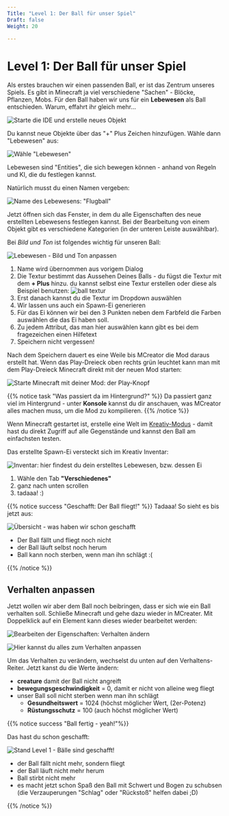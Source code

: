 ```yaml
---
Title: "Level 1: Der Ball für unser Spiel"
Draft: false
Weight: 20

---
```



# Level 1: Der Ball für unser Spiel 

Als erstes brauchen wir einen passenden Ball, er ist das Zentrum unseres Spiels.
Es gibt in Minecraft ja viel verschiedene "Sachen" - Blöcke, Pflanzen, Mobs. Für den Ball haben wir uns für ein **Lebewesen** als Ball entschieden. Warum, effahrt ihr gleich mehr... 

![Starte die IDE und erstelle neues Objekt](ide-start.png)

Du kannst neue Objekte über das "+" Plus Zeichen hinzufügen. Wähle dann "Lebewesen" aus:

![Wähle "Lebewesen"](lebewesen-erstellen-0.png)


Lebewesen sind "Entities", die sich bewegen können - anhand von Regeln und KI, die du festlegen kannst.

Natürlich musst du einen Namen vergeben:

![Name des Lebewesens: "Flugball"](lebewesen-erstellen-1.png)

Jetzt öffnen sich das Fenster, in dem du alle Eigenschaften des neue erstellten Lebewesens festlegen kannst. 
Bei der Bearbeitung von einem Objekt gibt es verschiedene Kategorien (in der unteren Leiste auswählbar).

Bei *Bild und Ton* ist folgendes wichtig für unseren Ball:

![Lebewesen - Bild und Ton anpassen](lebewesen-erstellen-2-bild-ton.png)


1. Name wird übernommen aus vorigem Dialog
2. Die Textur bestimmt das Aussehen Deines Balls - du fügst die Textur mit dem **+ Plus** hinzu. du kannst selbst eine Textur erstellen oder diese als Beispiel benutzen: ![ball textur](flugball-texture.png)  
3. Erst danach kannst du die Textur im Dropdown auswählen
4. Wir lassen uns auch ein Spawn-Ei generieren
5. Für das Ei können wir bei den 3 Punkten neben dem Farbfeld die Farben auswählen die das Ei haben soll.
6. Zu jedem Attribut, das man hier auswählen kann gibt es bei dem fragezeichen einen Hilfetext
7. Speichern nicht vergessen!

Nach dem Speichern dauert es eine Weile bis MCreator die Mod daraus erstellt hat. Wenn  das Play-Dreieck oben rechts grün leuchtet kann man mit dem Play-Dreieck Minecraft direkt mit der neuen Mod starten:

![Starte Minecraft mit deiner Mod: der Play-Knopf](ide-start-play-dreieck.png)

{{% notice task "Was passiert da im Hintergrund?" %}}
Da passiert ganz viel im Hintergrund - unter **Konsole** kannst du dir anschauen, was MCreator alles machen muss, um die Mod zu kompilieren.
{{% /notice %}}

Wenn Minecraft gestartet ist, erstelle eine Welt im [Kreativ-Modus](https://minecraft.fandom.com/de/wiki/Kreativmodus) - damit hast du direkt Zugriff auf alle Gegenstände und kannst den Ball am einfachsten testen.

Das erstellte Spawn-Ei versteckt sich im Kreativ Inventar:

![Inventar: hier findest du dein erstelltes Lebewesen, bzw. dessen Ei](ingame-wo-ist-das-spawn-ei.png)

1. Wähle den Tab **"Verschiedenes"**
2. ganz nach unten scrollen
3. tadaaa! :)

{{% notice success "Geschafft: Der Ball fliegt!" %}}
Tadaaa! So sieht es bis jetzt aus:

![Übersicht - was haben wir schon geschafft](ingame-so-siehts-bis-jetzt-aus-0.png)
- Der Ball fällt und fliegt noch nicht
- der Ball läuft selbst noch herum
- Ball kann noch sterben, wenn man ihn schlägt :(

{{% /notice %}}


## Verhalten anpassen
Jetzt wollen wir aber dem Ball noch beibringen, dass er sich wie ein Ball verhalten soll. Schließe Minecraft und gehe dazu wieder in MCreater. Mit Doppelklick auf ein Element kann dieses wieder bearbeitet werden:

![Bearbeiten der Eigenschaften: Verhalten ändern](ide-start-element-bearbeiten.png)

![Hier kannst du alles zum Verhalten anpassen](lebewesen-erstellen-2-verhalten.png)

Um das Verhalten zu verändern, wechselst du unten auf den Verhaltens-Reiter. Jetzt kanst du die Werte ändern:

- **creature** damit der Ball nicht angreift
- **bewegungsgeschwindigkeit** = 0, damit er nicht von alleine weg fliegt
- unser Ball soll nicht sterben wenn man ihn schlägt
    - **Gesundheitswert** = 1024 (höchst möglicher Wert, (2er-Potenz) 
    - **Rüstungsschutz** = 100 (auch höchst möglicher Wert)

{{% notice success "Ball fertig - yeah!"%}}  

Das hast du schon geschafft: 

![Stand Level 1 - Bälle sind geschafft!](ingame-so-siehts-bis-jetzt-aus-1.png)

- der Ball fällt nicht mehr, sondern fliegt
- der Ball läuft nicht mehr herum
- Ball stirbt nicht mehr
- es macht jetzt schon Spaß den Ball mit Schwert und Bogen zu schubsen (die Verzauperungen "Schlag" oder "Rückstoß" helfen dabei ;D)

{{% /notice %}}
